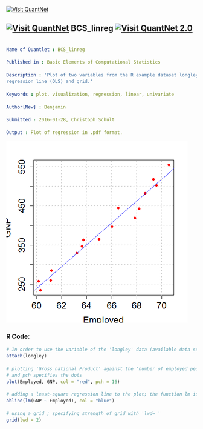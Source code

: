
[<img src="https://github.com/QuantLet/Styleguide-and-FAQ/blob/master/pictures/banner.png" width="888" alt="Visit QuantNet">](http://quantlet.de/)

## [<img src="https://github.com/QuantLet/Styleguide-and-FAQ/blob/master/pictures/qloqo.png" alt="Visit QuantNet">](http://quantlet.de/) **BCS_linreg** [<img src="https://github.com/QuantLet/Styleguide-and-FAQ/blob/master/pictures/QN2.png" width="60" alt="Visit QuantNet 2.0">](http://quantlet.de/)

```yaml

Name of Quantlet : BCS_linreg

Published in : Basic Elements of Computational Statistics

Description : 'Plot of two variables from the R example dataset longley (GNP, employed) including a
regression line (OLS) and grid.'

Keywords : plot, visualization, regression, linear, univariate

Author[New] : Benjamin

Submitted : 2016-01-28, Christoph Schult

Output : Plot of regression in .pdf format.

```

![Picture1](BCS_linreg.png)


### R Code:
```r
# In order to use the variable of the 'longley' data (available data set in R) directly use attach()
attach(longley)

# plotting 'Gross national Product' against the 'number of employed people' col=' ' specifies the color of the dots
# and pch specifies the dots
plot(Employed, GNP, col = "red", pch = 16)

# adding a least-square regression line to the plot; the function lm is used to calculate a linear model
abline(lm(GNP ~ Employed), col = "blue")

# using a grid ; specifying strength of grid with 'lwd= '
grid(lwd = 2)
```
